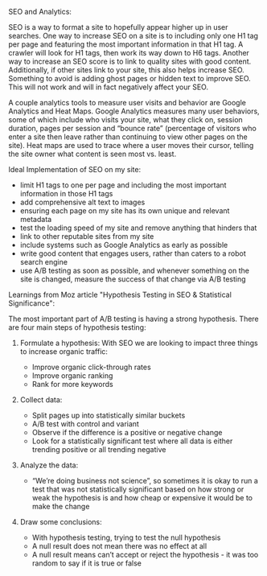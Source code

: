 SEO and Analytics:

SEO is a way to format a site to hopefully appear higher up in user searches. One way to increase SEO on a site is to including only one H1 tag per page and featuring the most important information in that H1 tag. A crawler will look for H1 tags, then work its way down to H6 tags. Another way to increase an SEO score is to link to quality sites with good content. Additionally, if other sites link to your site, this also helps increase SEO. Something to avoid is adding ghost pages or hidden text to improve SEO. This will not work and will in fact negatively affect your SEO.

A couple analytics tools to measure user visits and behavior are Google Analytics and Heat Maps. Google Analytics measures many user behaviors, some of which include who visits your site, what they click on, session duration, pages per session and “bounce rate” (percentage of visitors who enter a site then leave rather than continuing to view other pages on the site). Heat maps are used to trace where a user moves their cursor, telling the site owner what content is seen most vs. least.


Ideal Implementation of SEO on my site:

- limit H1 tags to one per page and including the most important information in those H1 tags
- add comprehensive alt text to images
- ensuring each page on my site has its own unique and relevant metadata
- test the loading speed of my site and remove anything that hinders that
- link to other reputable sites from my site
- include systems such as Google Analytics as early as possible
- write good content that engages users, rather than caters to a robot search engine
- use A/B testing as soon as possible, and whenever something on the site is changed, measure the success of that change via A/B testing


Learnings from Moz article "Hypothesis Testing in SEO & Statistical Significance":

The most important part of A/B testing is having a strong hypothesis.
There are four main steps of hypothesis testing:

1. Formulate a hypothesis:
	With SEO we are looking to impact three things to increase organic traffic:
	- Improve organic click-through rates
	- Improve organic ranking
	- Rank for more keywords

2. Collect data:
	- Split pages up into statistically similar buckets
	- A/B test with control and variant
	- Observe if the difference is a positive or negative change
	- Look for a statistically significant test where all data is either trending positive or all trending 	negative

3. Analyze the data:
	- “We’re doing business not science”, so sometimes it is okay to run a test that was not 	statistically significant based on how strong or weak the hypothesis is and how cheap or 	expensive it would be to make the change

4. Draw some conclusions:
	- With hypothesis testing, trying to test the null hypothesis
	- A null result does not mean there was no effect at all
	- A null result means can’t accept or reject the hypothesis - it was too random to say if it is true 	or false
